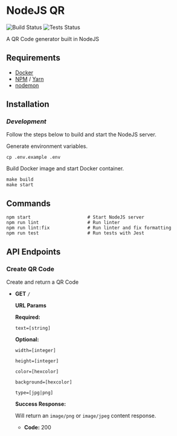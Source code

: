 # NodeJS QR 

![Build Status](https://github.com/rayblair06/nodejs-qr/workflows/Build/badge.svg) ![Tests Status](https://github.com/rayblair06/nodejs-qr/workflows/Lint%20and%20tests/badge.svg)

A QR Code generator built in NodeJS

## Requirements

- [Docker](https://www.docker.com/)
- [NPM](https://www.npmjs.com) / [Yarn](https://yarnpkg.com)
- [nodemon](https://www.npmjs.com/package/nodemon)

## Installation

### _Development_

Follow the steps below to build and start the NodeJS server.

Generate environment variables.
```
cp .env.example .env
```

Build Docker image and start Docker container.
```
make build
make start
```

## Commands
```
npm start                     # Start NodeJS server
npm run lint                  # Run linter
npm run lint:fix              # Run linter and fix formatting
npm run test                  # Run tests with Jest
```


## API Endpoints

### Create QR Code
  Create and return a QR Code

*  **GET** `/`
  
    **URL Params**

    **Required:**

    `text=[string]`

    **Optional:**

    `width=[integer]`

    `height=[integer]`

    `color=[hexcolor]`

    `background=[hexcolor]`

    `type=[jpg|png]`

    **Success Response:**

    Will return an `image/png` or `image/jpeg` content response.

    * **Code:** 200
